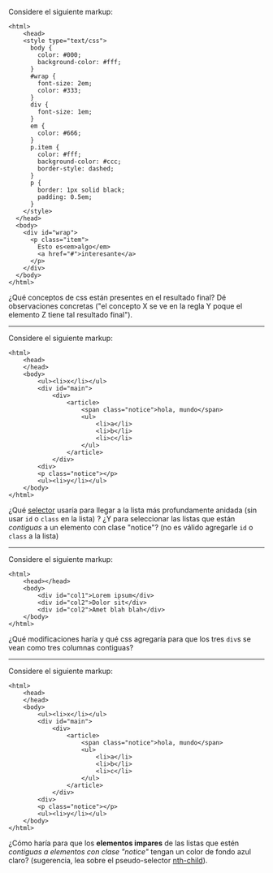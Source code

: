Considere el siguiente markup:

    <html>
        <head>
        <style type="text/css">
          body {
            color: #000;
            background-color: #fff;
          }
          #wrap {
            font-size: 2em;
            color: #333;
          }
          div {
            font-size: 1em;
          }
          em {
            color: #666;
          }
          p.item {
            color: #fff;
            background-color: #ccc;
            border-style: dashed;
          }
          p {
            border: 1px solid black;
            padding: 0.5em;
          }
        </style>
      </head>
      <body>
        <div id="wrap">
          <p class="item">
            Esto es<em>algo</em>
            <a href="#">interesante</a>
          </p>
        </div>
      </body>
    </html> 

¿Qué conceptos de css están presentes en el resultado final? Dé observaciones concretas ("el concepto X se ve en la regla Y poque el elemento Z tiene tal resultado final").

---

Considere el siguiente markup:

    <html>
        <head>
        </head>
        <body>
            <ul><li>x</li></ul>
            <div id="main">
                <div>
                    <article>
                        <span class="notice">hola, mundo</span>
                        <ul>
                            <li>a</li>
                            <li>b</li>
                            <li>c</li>
                        </ul>
                    </article>
                </div>
            <div>
            <p class="notice"></p>
            <ul><li>y</li></ul>
        </body>
    </html>

¿Qué [selector](http://www.w3.org/TR/css3-selectors/) usaría para llegar
a la lista más profundamente anidada (sin usar `id` o `class` en la lista) ? ¿Y para seleccionar las listas que están _contiguas_ a un elemento con clase "notice"? (no es válido agregarle `id` o `class` a la lista)

---

Considere el siguiente markup:

    <html>
        <head></head>
        <body>
            <div id="col1">Lorem ipsum</div>
            <div id="col2">Dolor sit</div>
            <div id="col2">Amet blah blah</div>
        </body>
    </html>


¿Qué modificaciones haría y qué css agregaría para que los tres `div`s se vean como tres columnas contiguas?

---

Considere el siguiente markup:

    <html>
        <head>
        </head>
        <body>
            <ul><li>x</li></ul>
            <div id="main">
                <div>
                    <article>
                        <span class="notice">hola, mundo</span>
                        <ul>
                            <li>a</li>
                            <li>b</li>
                            <li>c</li>
                        </ul>
                    </article>
                </div>
            <div>
            <p class="notice"></p>
            <ul><li>y</li></ul>
        </body>
    </html>

¿Cómo haría para que los __elementos impares__ de las listas que estén _contiguas a elementos con clase "notice"_
tengan un color de fondo azul claro? (sugerencia, lea sobre el pseudo-selector [nth-child](http://www.w3.org/TR/css3-selectors/#nth-child-pseudo)).

